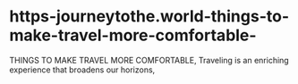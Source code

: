 # https-journeytothe.world-things-to-make-travel-more-comfortable-
THINGS TO MAKE TRAVEL MORE COMFORTABLE, Traveling is an enriching experience that broadens our horizons, 

